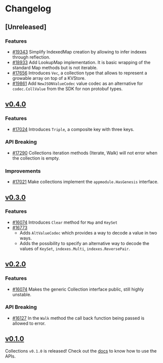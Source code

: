 <!--
Guiding Principles:

Changelogs are for humans, not machines.
There should be an entry for every single version.
The same types of changes should be grouped.
Versions and sections should be linkable.
The latest version comes first.
The release date of each version is displayed.
Mention whether you follow Semantic Versioning.

Usage:

Change log entries are to be added to the Unreleased section under the
appropriate stanza (see below). Each entry should ideally include a tag and
the Github issue reference in the following format:

* (<tag>) [#<issue-number>] Changelog message.

Types of changes (Stanzas):

"Features" for new features.
"Improvements" for changes in existing functionality.
"Deprecated" for soon-to-be removed features.
"Bug Fixes" for any bug fixes.
"API Breaking" for breaking exported APIs used by developers building on SDK.
Ref: https://keepachangelog.com/en/1.0.0/
-->

# Changelog

## [Unreleased]

### Features

* [#19343](https://github.com/cosmos/cosmos-sdk/pull/19343)  Simplify IndexedMap creation by allowing to infer indexes through reflection.
* [#18933](https://github.com/cosmos/cosmos-sdk/pull/18933)  Add  LookupMap implementation. It is basic wrapping of the standard Map methods but is not iterable.
* [#17656](https://github.com/cosmos/cosmos-sdk/pull/17656)  Introduces `Vec`, a collection type that allows to represent a growable array on top of a KVStore.
* [#19861](https://github.com/cosmos/cosmos-sdk/pull/19861) Add `NewJSONValueCodec` value codec as an alternative for `codec.CollValue` from the SDK for non protobuf types.

## [v0.4.0](https://github.com/cosmos/cosmos-sdk/releases/tag/collections%2Fv0.4.0)

### Features

* [#17024](https://github.com/cosmos/cosmos-sdk/pull/17024) Introduces `Triple`, a composite key with three keys.

### API Breaking

* [#17290](https://github.com/cosmos/cosmos-sdk/pull/17290) Collections iteration methods (Iterate, Walk) will not error when the collection is empty.

### Improvements

* [#17021](https://github.com/cosmos/cosmos-sdk/pull/17021) Make collections implement the `appmodule.HasGenesis` interface.

## [v0.3.0](https://github.com/cosmos/cosmos-sdk/releases/tag/collections%2Fv0.3.0)

### Features

* [#16074](https://github.com/cosmos/cosmos-sdk/pull/16607) Introduces `Clear` method for `Map` and `KeySet`
* [#16773](https://github.com/cosmos/cosmos-sdk/pull/16773)
  * Adds `AltValueCodec` which provides a way to decode a value in two ways.
  * Adds the possibility to specify an alternative way to decode the values of `KeySet`, `indexes.Multi`, `indexes.ReversePair`.

## [v0.2.0](https://github.com/cosmos/cosmos-sdk/releases/tag/collections%2Fv0.2.0)

### Features

* [#16074](https://github.com/cosmos/cosmos-sdk/pull/16074)  Makes the generic Collection interface public, still highly unstable.

### API Breaking

* [#16127](https://github.com/cosmos/cosmos-sdk/pull/16127)  In the `Walk` method the call back function being passed is allowed to error.

## [v0.1.0](https://github.com/cosmos/cosmos-sdk/releases/tag/collections%2Fv0.1.0)

Collections `v0.1.0` is released! Check out the [docs](https://docs.cosmos.network/main/build/packages/collections) to know how to use the APIs.
